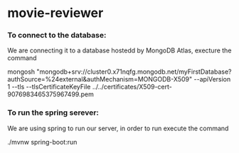 # movie-reviewer

### To connect to the database:

We are connecting it to a database hostedd by MongoDB Atlas, execture the command

mongosh "mongodb+srv://cluster0.x71nqfg.mongodb.net/myFirstDatabase?authSource=%24external&authMechanism=MONGODB-X509" --apiVersion 1 --tls --tlsCertificateKeyFile ../../certificates/X509-cert-9076983465375967499.pem

### To run the spring serever:

We are using spring to run our server, in order to run execute the command

./mvnw spring-boot:run